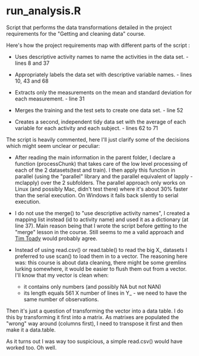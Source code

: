 # run_analysis.R

Script that performs the data transformations detailed in the project requirements
for the "Getting and cleaning data" course.

Here's how the project requirements map with different parts of the script :

* Uses descriptive activity names to name the activities in the data set. - lines 8 and 37

* Appropriately labels the data set with descriptive variable names. - lines 10, 43 and 68

* Extracts only the measurements on the mean and standard deviation for each measurement. - line 31

* Merges the training and the test sets to create one data set. - line 52

* Creates a second, independent tidy data set with the average of each variable for each activity and each subject.  - lines 62 to 71


The script is heavily commented, here I'll just clarify some of the decisions which might seem unclear or peculiar:

* After reading the main information in the parent folder, I declare a function (processChunk) that takes care of the low level processing of each of the 2 datasets(test and train). I then apply this function in parallel (using the "parallel" library and the parallel equivalent of lapply - mclapply) over the 2 subfolders. The parallel approach only works on Linux (and possibly Mac, didn't test there) where it's about 30% faster than the serial execution. On Windows it fails back silently to serial execution.

* I do not use the merge() to "use descriptive activity names", I created a mapping list instead (id to activity name) and used it as a dictionary (at line 37). Main reason being that I wrote the script before getting to the "merge" lesson in the course. Still seems to me a valid approach and [Tim Toady](http://www.catb.org/jargon/html/T/TMTOWTDI.html) would probably agree.

* Instead of using read.csv() or read.table() to read the big X_ datasets I preferred to use scan() to load them in to a vector. The reasoning here was: this course is about data cleaning, there might be some gremlins lurking  somewhere, it would be easier to flush them out from a vector. I'll know that my vector is clean when:
    * it contains only numbers (and possibly NA but not NAN)
    * its length equals 561 X number of lines in Y_ - we need to have the same number of observations.
    
 Then it's just a question of transforming the vector into a data table. I do this by transforming it first into a matrix. As matrixes are populated the "wrong" way around (columns first), I need to transpose it first and then make it a data.table.
 
 As it turns out I was way too suspicious, a simple read.csv() would have worked too. Oh well.

